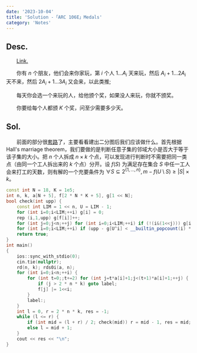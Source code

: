 ```yaml
---
date: '2023-10-04'
title: 'Solution -「ARC 106E」Medals'
category: 'Notes'
---
```


## Desc.

&emsp;&emsp;[Link.](https://atcoder.jp/contests/arc106/tasks/arc106_e)

&emsp;&emsp;你有 $n$ 个朋友，他们会来你家玩，第 $i$ 个人 $1...A_i$  天来玩，然后 $A_i+1...2A_i$  天不来，然后 $2A_i+1...3A_i$ 
  又会来，以此类推;

&emsp;&emsp;每天你会选一个来玩的人，给他颁个奖，如果没人来玩，你就不颁奖。

&emsp;&emsp;你要给每个人都颁 $K$ 个奖，问至少需要多少天。

## Sol.

&emsp;&emsp;前面的部分很[套路](https://atcoder.jp/contests/abc320/tasks/abc320_g)了，主要看看建出二分图后我们应该做什么。首先根据 Hall's marriage theorem，我们要做的是判断任意子集的邻域大小是否大于等于该子集的大小。把 $n$ 个人拆成 $n\times k$ 个点，可以发现进行判断时不需要把同一类点（由同一个工人拆出来的 $k$ 个点）分开。设 $f(S)$ 为满足存在集合 $S$ 中任一工人会来打工的天数，则有解的一个充要条件为 $\forall S\subseteq 2^{\{1,\dots,n\}},m-f(U\setminus S) \geqslant |S|\times k$。

```cpp
const int N = 18, K = 1e5;
int n, k, a[N + 5], f[2 * N * K + 5], g[1 << N];
bool check(int upp) {
    const int LIM = 1 << n, U = LIM - 1;
    for (int i=0;i<LIM;++i) g[i] = 0;
    rep (i,1,upp) g[f[i]]++;
    for (int j=0;j<n;++j) for (int i=0;i<LIM;++i) if (!(i&(1<<j))) g[i|(1<<j)] += g[i];
    for (int i=0;i<LIM;++i) if (upp - g[U^i] < __builtin_popcount(i) * k) return false;
    return true;
}
int main()
{
    ios::sync_with_stdio(0);
    cin.tie(nullptr);
    rd(n, k); rds0i(a, n);
    for (int i=0;i<n;++i) {
        for (int t=0;;t+=2) for (int j=t*a[i]+1;j<(t+1)*a[i]+1;++j) {
            if (j > 2 * n * k) goto label;
            f[j] |= 1<<i;
        }
        label:;
    }
    int l = 0, r = 2 * n * k, res = -1;
    while (l <= r) {
        if (int mid = (l + r) / 2; check(mid)) r = mid - 1, res = mid;
        else l = mid + 1;
    }
    cout << res << "\n";
}
```
